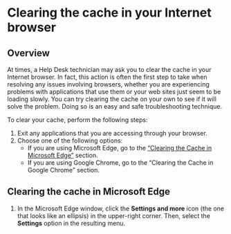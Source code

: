 # Clearing the cache in your Internet browser
## Overview
At times, a Help Desk technician may ask you to clear the cache in your Internet browser. In fact, this action is often the first step to take when resolving any issues involving browsers, whether you are experiencing problems with applications that use them or your web sites just seem to be loading slowly. You can try clearing the cache on your own to see if it will solve the problem. Doing so is an easy and safe troubleshooting technique.  

To clear your cache, perform the following steps:
1. Exit any applications that you are accessing through your browser.
2. Choose one of the following options:
    - If you are using Microsoft Edge, go to the [“Clearing the Cache in Microsoft Edge”](https://github.com/kgulotta/Kenneth-Gulotta-Portfolio/blob/main/03-Clearing-Internet-Cache.md#clearing-the-cache-in-microsoft-edge) section.
    - If you are using Google Chrome, go to the “Clearing the Cache in Google Chrome” section.

## Clearing the cache in Microsoft Edge
1. In the Microsoft Edge window, click the **Settings and more** icon (the one that looks like an ellipsis) in the upper-right corner. Then, select the **Settings** option in the resulting menu.

